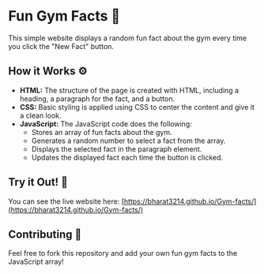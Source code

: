 # Fun Gym Facts 💪

This simple website displays a random fun fact about the gym every time you click the "New Fact" button. 

## How it Works ⚙️

- **HTML:** The structure of the page is created with HTML, including a heading, a paragraph for the fact, and a button.
- **CSS:** Basic styling is applied using CSS to center the content and give it a clean look.
- **JavaScript:** The JavaScript code does the following:
    - Stores an array of fun facts about the gym.
    - Generates a random number to select a fact from the array.
    - Displays the selected fact in the paragraph element.
    - Updates the displayed fact each time the button is clicked.

## Try it Out! 🚀

You can see the live website here: [https://bharat3214.github.io/Gym-facts/](https://bharat3214.github.io/Gym-facts/)

## Contributing 🤝

Feel free to fork this repository and add your own fun gym facts to the JavaScript array! 
